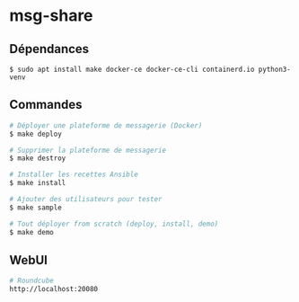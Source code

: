 # msg-share

## Dépendances
```
$ sudo apt install make docker-ce docker-ce-cli containerd.io python3-venv 
```
## Commandes

``` bash
# Déployer une plateforme de messagerie (Docker)
$ make deploy
```
``` bash
# Supprimer la plateforme de messagerie 
$ make destroy
```
``` bash
# Installer les recettes Ansible
$ make install
```
``` bash
# Ajouter des utilisateurs pour tester
$ make sample
```
``` bash
# Tout déployer from scratch (deploy, install, demo)
$ make demo
```

## WebUI

``` bash
# Roundcube
http://localhost:20080
```
